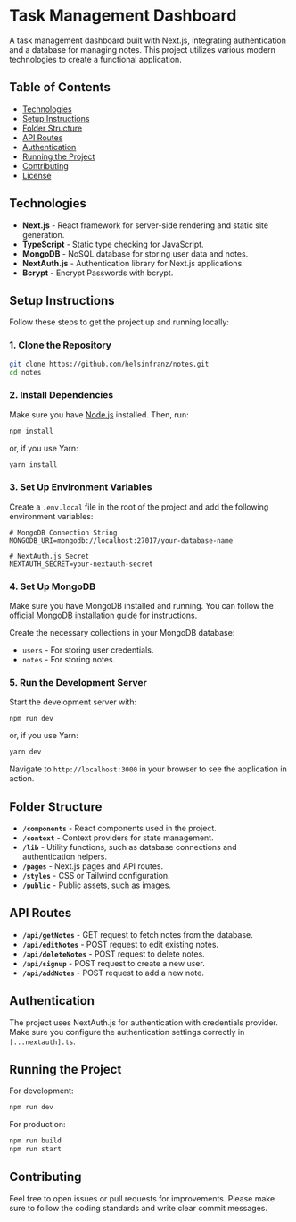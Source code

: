 # Task Management Dashboard

A task management dashboard built with Next.js, integrating authentication and a database for managing notes. This project utilizes various modern technologies to create a functional application.

## Table of Contents

- [Technologies](#technologies)
- [Setup Instructions](#setup-instructions)
- [Folder Structure](#folder-structure)
- [API Routes](#api-routes)
- [Authentication](#authentication)
- [Running the Project](#running-the-project)
- [Contributing](#contributing)
- [License](#license)

## Technologies

- **Next.js** - React framework for server-side rendering and static site generation.
- **TypeScript** - Static type checking for JavaScript.
- **MongoDB** - NoSQL database for storing user data and notes.
- **NextAuth.js** - Authentication library for Next.js applications.
- **Bcrypt** - Encrypt Passwords with bcrypt.

## Setup Instructions

Follow these steps to get the project up and running locally:

### 1. Clone the Repository

```bash
git clone https://github.com/helsinfranz/notes.git
cd notes
```

### 2. Install Dependencies

Make sure you have [Node.js](https://nodejs.org/) installed. Then, run:

```bash
npm install
```

or, if you use Yarn:

```bash
yarn install
```

### 3. Set Up Environment Variables

Create a `.env.local` file in the root of the project and add the following environment variables:

```env
# MongoDB Connection String
MONGODB_URI=mongodb://localhost:27017/your-database-name

# NextAuth.js Secret
NEXTAUTH_SECRET=your-nextauth-secret
```

### 4. Set Up MongoDB

Make sure you have MongoDB installed and running. You can follow the [official MongoDB installation guide](https://docs.mongodb.com/manual/installation/) for instructions.

Create the necessary collections in your MongoDB database:

- `users` - For storing user credentials.
- `notes` - For storing notes.

### 5. Run the Development Server

Start the development server with:

```bash
npm run dev
```

or, if you use Yarn:

```bash
yarn dev
```

Navigate to `http://localhost:3000` in your browser to see the application in action.

## Folder Structure

- **`/components`** - React components used in the project.
- **`/context`** - Context providers for state management.
- **`/lib`** - Utility functions, such as database connections and authentication helpers.
- **`/pages`** - Next.js pages and API routes.
- **`/styles`** - CSS or Tailwind configuration.
- **`/public`** - Public assets, such as images.

## API Routes

- **`/api/getNotes`** - GET request to fetch notes from the database.
- **`/api/editNotes`** - POST request to edit existing notes.
- **`/api/deleteNotes`** - POST request to delete notes.
- **`/api/signup`** - POST request to create a new user.
- **`/api/addNotes`** - POST request to add a new note.

## Authentication

The project uses NextAuth.js for authentication with credentials provider. Make sure you configure the authentication settings correctly in `[...nextauth].ts`.

## Running the Project

For development:

```bash
npm run dev
```

For production:

```bash
npm run build
npm run start
```

## Contributing

Feel free to open issues or pull requests for improvements. Please make sure to follow the coding standards and write clear commit messages.
